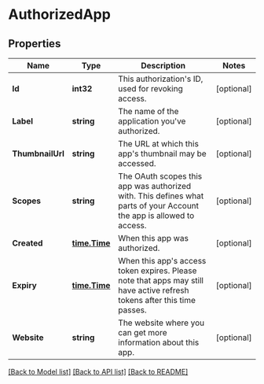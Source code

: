 # AuthorizedApp

## Properties
Name | Type | Description | Notes
------------ | ------------- | ------------- | -------------
**Id** | **int32** | This authorization&#39;s ID, used for revoking access.  | [optional] 
**Label** | **string** | The name of the application you&#39;ve authorized.  | [optional] 
**ThumbnailUrl** | **string** | The URL at which this app&#39;s thumbnail may be accessed.  | [optional] 
**Scopes** | **string** | The OAuth scopes this app was authorized with.  This defines what parts of your Account the app is allowed to access.  | [optional] 
**Created** | [**time.Time**](time.Time.md) | When this app was authorized. | [optional] 
**Expiry** | [**time.Time**](time.Time.md) | When this app&#39;s access token expires.  Please note that apps may still have active refresh tokens after this time passes.  | [optional] 
**Website** | **string** | The website where you can get more information about this app.  | [optional] 

[[Back to Model list]](../README.md#documentation-for-models) [[Back to API list]](../README.md#documentation-for-api-endpoints) [[Back to README]](../README.md)



